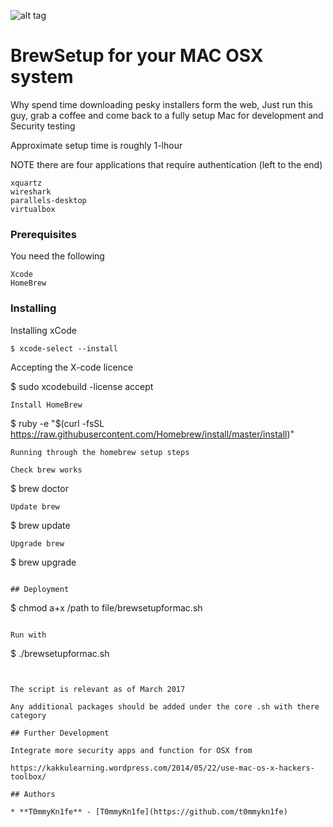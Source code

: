 ![alt tag](https://coolestguidesontheplanet.com/wp-content/uploads/2013/12/home-brew-osx-lion-package-manager.png)

# BrewSetup for your MAC OSX system

Why spend time downloading pesky installers form the web,
Just run this guy, grab a coffee and come back to a fully setup Mac for development and Security testing 

Approximate setup time is roughly 1-lhour 

NOTE there are four applications that require authentication (left to the end)

```
xquartz
wireshark
parallels-desktop
virtualbox
```

### Prerequisites

You need the following

```
Xcode 
HomeBrew
```

### Installing

Installing xCode
```
$ xcode-select --install
```
Accepting the X-code licence

$ sudo xcodebuild -license accept
```
Install HomeBrew

```
$ ruby -e "$(curl -fsSL https://raw.githubusercontent.com/Homebrew/install/master/install)"
```
Running through the homebrew setup steps

Check brew works

```
$ brew doctor
```
Update brew

```
$ brew update
```
Upgrade brew

```
$ brew upgrade
```

## Deployment

```
$ chmod a+x /path to file/brewsetupformac.sh
```

Run with

```
$ ./brewsetupformac.sh
```


The script is relevant as of March 2017

Any additional packages should be added under the core .sh with there category 

## Further Development

Integrate more security apps and function for OSX from 

https://kakkulearning.wordpress.com/2014/05/22/use-mac-os-x-hackers-toolbox/

## Authors

* **T0mmyKn1fe** - [T0mmyKn1fe](https://github.com/t0mmykn1fe)